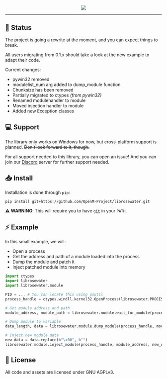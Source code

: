 <div align=center>
    <img src="https://github.com/OpenM-Project/librosewater/assets/157366808/f5972377-f93c-4543-88f7-101a6c4c67b3">
</div>

-----

## :construction: Status
The project is going a rewrite at the moment, and you can expect things to break.

All users migrating from 0.1.x should take a look at the new example to adapt their code.

Current changes:
- pywin32 removed
- modulelist_num arg added to dump_module function
- Chunksize has been removed
- Partially migrated to ctypes *(from pywin32)*
- Renamed modulehandler to module
- Moved injection handler to module
- Added new Exception classes

## :computer: Support
The library only works on Windows for now, but cross-platform support is planned. ~~Don't look forward to it, though.~~

For all support needed to this library, you can open an issue!
And you can join our [Discord](https://dsc.gg/openm "OpenM Community") server
for further support needed.

## :inbox_tray: Install
Installation is done through `pip`:
```
pip install git+https://github.com/OpenM-Project/librosewater.git
```
:warning: **WARNING**: This will require you to have [`git`](https://git-scm.com/downloads) in your `PATH`.

## :zap: Example
In this small example, we will:
- Open a process
- Get the address and path of a module loaded into the process
- Dump the module and patch it
- Inject patched module into memory

```py
import ctypes
import librosewater
import librosewater.module

PID = ... # You can locate this using psutil
process_handle = ctypes.windll.kernel32.OpenProcess(librosewater.PROCESS_ALL_ACCESS, False, PID)

# Get module address and path
module_address, module_path = librosewater.module.wait_for_module(process_handle, "Windows.ApplicationModel.Store.dll")

# Dump module to variable
data_length, data = librosewater.module.dump_module(process_handle, module_address)

# Inject new module data
new_data = data.replace(b"\x00", b"")
librosewater.module.inject_module(process_handle, module_address, new_data)
```

## :page_with_curl: License
All code and assets are licensed under GNU AGPLv3.
